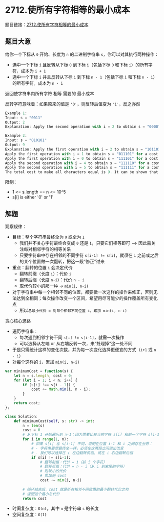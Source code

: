 # 2712.使所有字符相等的最小成本

题目链接：[2712.使所有字符相等的最小成本](https://leetcode.cn/problems/minimum-cost-to-make-all-characters-equal/)

## 题目大意

给你一个下标从 `0` 开始、长度为 `n` 的二进制字符串 `s`，你可以对其执行两种操作：
- 选中一个下标 `i` 且反转从下标 `0` 到下标 `i`（包括下标 `0` 和下标 `i`）的所有字符，成本为 `i + 1` 
- 选中一个下标 `i` 并且反转从下标 `i` 到下标 `n - 1`（包括下标 `i` 和下标 `n - 1`）的所有字符，成本为 `n - i` 

返回使字符串内所有字符 相等 需要的 最小成本 

反转字符意味着：如果原来的值是 `'0'`，则反转后值变为 `'1'`，反之亦然

```js
Example 1:
Input: s = "0011"
Output: 2
Explanation: Apply the second operation with i = 2 to obtain s = "0000" for a cost of 2. It can be shown that 2 is the minimum cost to make all characters equal.

Example 2:
Input: s = "010101"
Output: 9
Explanation: Apply the first operation with i = 2 to obtain s = "101101" for a cost of 3.
Apply the first operation with i = 1 to obtain s = "011101" for a cost of 2. 
Apply the first operation with i = 0 to obtain s = "111101" for a cost of 1. 
Apply the second operation with i = 4 to obtain s = "111110" for a cost of 2.
Apply the second operation with i = 5 to obtain s = "111111" for a cost of 1. 
The total cost to make all characters equal is 9. It can be shown that 9 is the minimum cost to make all characters equal.
```

限制：
- 1 <= s.length == n <= 10^5
- s[i] is either '0' or '1'

## 解题

观察规律：
- 目标：整个字符串最终全为 `0` 或全为 `1`
  - 我们并不关心字符最终会变成 `0` 还是 `1`，只要它们相等即可 --> 因此需关注每对相邻字符的相等关系
  - 只要字符串中存在相邻的不同字符 `s[i-1] != s[i]`，就须在 `i` 之前或之后的某个位置做一次翻转，把这一段“修正”过来
- 重点：翻转的位置 `i` 会决定代价
  - 翻转前缀（长度 `i`）：代价 `i`
  - 翻转后缀（长度 `n-i`）：代价 `n - i`
  - 取代价较小的那一种 → `min(i, n-i)`
- 对于字符串中每一个相邻不同的位置，都要做一次这样的操作来修正，否则无法达到全相同；每次操作改变一个区间，希望用尽可能少的操作覆盖所有变化点
  - 所以`总最小代价 = 对每个相邻不同位置 i，累加 min(i, n-i)`

贪心核心思路
- 遍历字符串：
  - 每次遇到相邻字符不同 `s[i] != s[i-1]`，就需一次操作
  - 可以选择从左端 or 从右端反转一次，来“处理掉”这一处不同
- 于是只需统计这样的变化次数，并为每一次变化选择更便宜的方式（`i+1` 或 `n - i`）
- 对每个这样的 `i`，累加 `min(i, n-i)`

```js
var minimumCost = function(s) {
    let n = s.length, cost = 0;
    for (let i = 1; i < n; i++) {
        if (s[i] !== s[i - 1]) {
            cost += Math.min(i, n - i);
        }
    }
    return cost;
};
```
```python
class Solution:
    def minimumCost(self, s: str) -> int:
        n = len(s)
        cost = 0
        # 从下标 1 开始遍历到 n-1：因为需要比较当前字符 s[i] 和前一个字符 s[i-1]
        for i in range(1, n):
            # 如果 s[i] 与 s[i-1] 不同，说明在位置 i-1 和 i 之间存在分界：
            # - 字符串要想最终全一样，必须在这两段之间做出改变
            # - 我们可以选择在 i 左边翻转前缀，或在 i 右边翻转后缀
            if s[i] != s[i-1]:
                # 翻转前缀：代价 = i（前 i 个字符）
                # 翻转后缀：代价 = n - i（从 i 到末尾的字符）
                # 取较小的代价
                # 累加到 cost
                cost += min(i, n-i)
        
        # 循环结束后，cost 就是所有相邻不同位置的最小翻转代价之和
        # 返回这个最小总代价
        return cost
```

- 时间复杂度：`O(n)`，其中 `n` 是字符串 `s` 的长度
- 空间复杂度：`O(1)`
